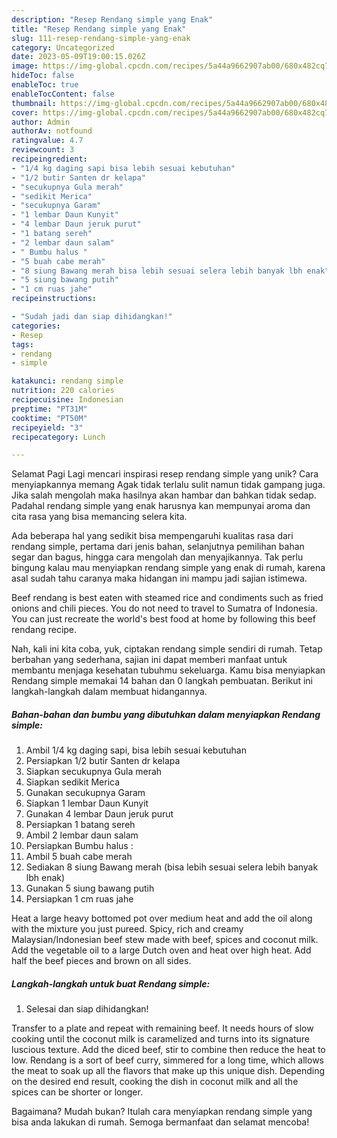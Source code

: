 ```yaml
---
description: "Resep Rendang simple yang Enak"
title: "Resep Rendang simple yang Enak"
slug: 111-resep-rendang-simple-yang-enak
category: Uncategorized
date: 2023-05-09T19:00:15.026Z
image: https://img-global.cpcdn.com/recipes/5a44a9662907ab00/680x482cq70/rendang-simple-foto-resep-utama.jpg
hideToc: false
enableToc: true
enableTocContent: false
thumbnail: https://img-global.cpcdn.com/recipes/5a44a9662907ab00/680x482cq70/rendang-simple-foto-resep-utama.jpg
cover: https://img-global.cpcdn.com/recipes/5a44a9662907ab00/680x482cq70/rendang-simple-foto-resep-utama.jpg
author: Admin
authorAv: notfound
ratingvalue: 4.7
reviewcount: 3
recipeingredient:
- "1/4 kg daging sapi bisa lebih sesuai kebutuhan"
- "1/2 butir Santen dr kelapa"
- "secukupnya Gula merah"
- "sedikit Merica"
- "secukupnya Garam"
- "1 lembar Daun Kunyit"
- "4 lembar Daun jeruk purut"
- "1 batang sereh"
- "2 lembar daun salam"
- " Bumbu halus "
- "5 buah cabe merah"
- "8 siung Bawang merah bisa lebih sesuai selera lebih banyak lbh enak"
- "5 siung bawang putih"
- "1 cm ruas jahe"
recipeinstructions:

- "Sudah jadi dan siap dihidangkan!"
categories:
- Resep
tags:
- rendang
- simple

katakunci: rendang simple 
nutrition: 220 calories
recipecuisine: Indonesian
preptime: "PT31M"
cooktime: "PT50M"
recipeyield: "3"
recipecategory: Lunch

---
```



Selamat Pagi Lagi mencari inspirasi resep rendang simple yang unik? Cara menyiapkannya memang Agak tidak terlalu sulit namun tidak gampang juga. Jika salah mengolah maka hasilnya akan hambar dan bahkan tidak sedap. Padahal rendang simple yang enak harusnya kan mempunyai aroma dan cita rasa yang bisa memancing selera kita.


Ada beberapa hal yang sedikit bisa mempengaruhi kualitas rasa dari rendang simple, pertama dari jenis bahan, selanjutnya pemilihan bahan segar dan bagus, hingga cara mengolah dan menyajikannya. Tak perlu bingung kalau mau menyiapkan rendang simple yang enak di rumah, karena asal sudah tahu caranya maka hidangan ini mampu jadi sajian istimewa.

Beef rendang is best eaten with steamed rice and condiments such as fried onions and chili pieces. You do not need to travel to Sumatra of Indonesia. You can just recreate the world&#39;s best food at home by following this beef rendang recipe.


Nah, kali ini kita coba, yuk, ciptakan rendang simple sendiri di rumah. Tetap berbahan yang sederhana, sajian ini dapat memberi manfaat untuk membantu menjaga kesehatan tubuhmu sekeluarga. Kamu bisa menyiapkan Rendang simple memakai 14 bahan dan 0 langkah pembuatan. Berikut ini langkah-langkah dalam membuat hidangannya.

<!--inarticleads1-->

##### Bahan-bahan dan bumbu yang dibutuhkan dalam menyiapkan Rendang simple:

1. Ambil 1/4 kg daging sapi, bisa lebih sesuai kebutuhan
1. Persiapkan 1/2 butir Santen dr kelapa
1. Siapkan secukupnya Gula merah
1. Siapkan sedikit Merica
1. Gunakan secukupnya Garam
1. Siapkan 1 lembar Daun Kunyit
1. Gunakan 4 lembar Daun jeruk purut
1. Persiapkan 1 batang sereh
1. Ambil 2 lembar daun salam
1. Persiapkan  Bumbu halus :
1. Ambil 5 buah cabe merah
1. Sediakan 8 siung Bawang merah (bisa lebih sesuai selera lebih banyak lbh enak)
1. Gunakan 5 siung bawang putih
1. Persiapkan 1 cm ruas jahe


Heat a large heavy bottomed pot over medium heat and add the oil along with the mixture you just pureed. Spicy, rich and creamy Malaysian/Indonesian beef stew made with beef, spices and coconut milk. Add the vegetable oil to a large Dutch oven and heat over high heat. Add half the beef pieces and brown on all sides. 

<!--inarticleads2-->

##### Langkah-langkah untuk buat Rendang simple:


1. Selesai dan siap dihidangkan!

Transfer to a plate and repeat with remaining beef. It needs hours of slow cooking until the coconut milk is caramelized and turns into its signature luscious texture. Add the diced beef, stir to combine then reduce the heat to low. Rendang is a sort of beef curry, simmered for a long time, which allows the meat to soak up all the flavors that make up this unique dish. Depending on the desired end result, cooking the dish in coconut milk and all the spices can be shorter or longer. 

Bagaimana? Mudah bukan? Itulah cara menyiapkan rendang simple yang bisa anda lakukan di rumah. Semoga bermanfaat dan selamat mencoba!
